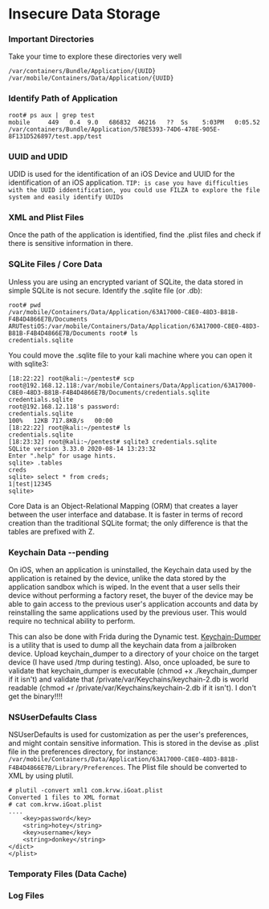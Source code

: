 # Insecure Data Storage
### Important Directories
Take your time to explore these directories very well
```
/var/containers/Bundle/Application/{UUID}
/var/mobile/Containers/Data/Application/{UUID}

```
### Identify Path of Application
```
root# ps aux | grep test
mobile     449   0.4  9.0   686832  46216   ??  Ss    5:03PM   0:05.52 /var/containers/Bundle/Application/57BE5393-74D6-478E-905E-8F131D526897/test.app/test
```
### UUID and UDID
UDID is used for the identification of an iOS Device and UUID for the identification of an iOS application.
`TIP: is case you have difficulties with the UUID iddentification, you could use FILZA to explore the file system and easily identify UUIDs`
### XML and Plist Files
Once the path of the application is identified, find the .plist files and check if there is sensitive information in there.

### SQLite Files / Core Data
Unless you are using an encrypted variant of SQLite, the data stored in simple SQLite is not secure.
Identify the .sqlite file (or .db):
```
root# pwd
/var/mobile/Containers/Data/Application/63A17000-C8E0-48D3-B81B-F4B4D4866E7B/Documents
ARUTestiOS:/var/mobile/Containers/Data/Application/63A17000-C8E0-48D3-B81B-F4B4D4866E7B/Documents root# ls
credentials.sqlite

```
You could move the .sqlite file to your kali machine where you can open it with sqlite3:
```
[18:22:22] root@kali:~/pentest# scp root@192.168.12.118:/var/mobile/Containers/Data/Application/63A17000-C8E0-48D3-B81B-F4B4D4866E7B/Documents/credentials.sqlite credentials.sqlite
root@192.168.12.118's password: 
credentials.sqlite                                                                               100%   12KB 717.8KB/s   00:00    
[18:22:22] root@kali:~/pentest# ls
credentials.sqlite  
[18:23:32] root@kali:~/pentest# sqlite3 credentials.sqlite 
SQLite version 3.33.0 2020-08-14 13:23:32
Enter ".help" for usage hints.
sqlite> .tables
creds
sqlite> select * from creds;
1|test|12345
sqlite> 

```
Core Data is an Object-Relational Mapping (ORM) that creates a layer between the user interface and database. It is faster in terms of record creation than the traditional SQLite format; the only difference is that the tables are prefixed with Z. 


### Keychain Data --pending
On iOS, when an application is uninstalled, the Keychain data used by the application is retained by the device, unlike the data stored by the application sandbox which is wiped. In the event that a user sells their device without performing a factory reset, the buyer of the device may be able to gain access to the previous user's application accounts and data by reinstalling the same applications used by the previous user. This would require no technical ability to perform.

This can also be done with Frida during the Dynamic test. 
[Keychain-Dumper](https://github.com/ptoomey3/Keychain-Dumper) is a utility that is used to dump all the keychain data from a jailbroken device.
Upload keychain_dumper to a directory of your choice on the target device (I have used /tmp during testing). Also, once uploaded, be sure to validate that keychain_dumper is executable (chmod +x ./keychain_dumper if it isn't) and validate that /private/var/Keychains/keychain-2.db is world readable (chmod +r /private/var/Keychains/keychain-2.db if it isn't). I don't get the binary!!!!


### NSUserDefaults Class
NSUserDefaults is used for customization as per the user's preferences, and might contain sensitive information. This is stored in the devise as .plist file in the preferences directory, for instance: `/var/mobile/Containers/Data/Application/63A17000-C8E0-48D3-B81B-F4B4D4866E7B/Library/Preferences`. The Plist file should be converted to XML by using plutil.
```
# plutil -convert xml1 com.krvw.iGoat.plist 
Converted 1 files to XML format
# cat com.krvw.iGoat.plist 
....
	<key>password</key>
	<string>hotey</string>
	<key>username</key>
	<string>donkey</string>
</dict>
</plist>

```

### Temporaty Files (Data Cache)
### Log Files
